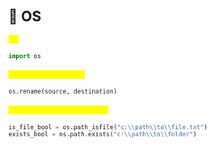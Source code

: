 # 🐍 OS

#### <mark style="color:yellow;">OS</mark>

```python
import os
```

#### <mark style="color:yellow;">Renaming a file/folder</mark>

```python
os.rename(source, destination)
```

#### <mark style="color:yellow;">Checking if something exists</mark>

```python
is_file_bool = os.path_isfile("c:\\path\\to\\file.txt")
exists_bool = os.path.exists("c:\\path\\to\\folder")
```

